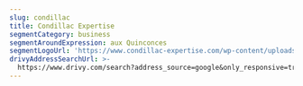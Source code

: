 ```yaml
---
slug: condillac
title: Condillac Expertise
segmentCategory: business
segmentAroundExpression: aux Quinconces
segmentLogoUrl: 'https://www.condillac-expertise.com/wp-content/uploads/logo-condillac2.png'
drivyAddressSearchUrl: >-
  https://www.drivy.com/search?address_source=google&only_responsive=true&country_scope=FR&latitude=44.8439848&longitude=-0.573847600000022&page=1&address=Quinconces%2C+Bordeaux%2C+France&city_display_name=Bordeaux
---
```


